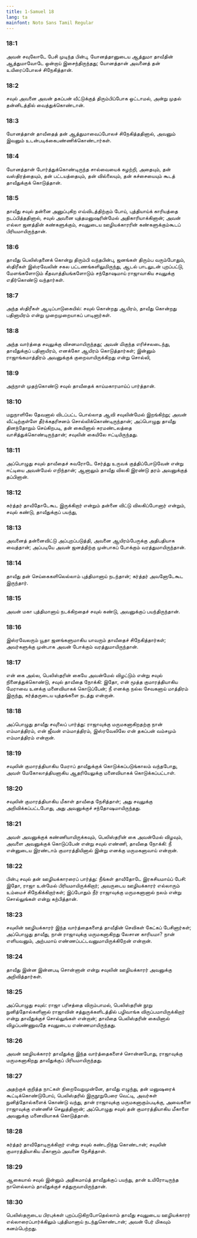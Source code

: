 ```yaml
---
title: 1-Samuel 18
lang: ta
mainfont: Noto Sans Tamil Regular
---
```


###  18:1

அவன் சவுலோடே பேசி முடிந்த பின்பு, யோனத்தானுடைய ஆத்துமா தாவீதின் ஆத்துமாவோடே ஒன்றாய் இசைந்திருந்தது; யோனத்தான் அவனைத் தன் உயிரைப்போலச் சிநேகித்தான்.

###  18:2

சவுல் அவனை அவன் தகப்பன் வீட்டுக்குத் திரும்பிப்போக ஒட்டாமல், அன்று முதல் தன்னிடத்தில் வைத்துக்கொண்டான்.

###  18:3

யோனத்தான் தாவீதைத் தன் ஆத்துமாவைப்போலச் சிநேகித்ததினால், அவனும் இவனும் உடன்படிக்கைபண்ணிக்கொண்டார்கள்.

###  18:4

யோனத்தான் போர்த்துக்கொண்டிருந்த சால்வையைக் கழற்றி, அதையும், தன் வஸ்திரத்தையும், தன் பட்டயத்தையும், தன் வில்லையும், தன் கச்சையையும் கூடத் தாவீதுக்குக் கொடுத்தான்.

###  18:5

தாவீது சவுல் தன்னை அனுப்புகிற எவ்விடத்திற்கும் போய், புத்தியாய்க் காரியத்தை நடப்பித்ததினால், சவுல் அவனை யுத்தமனுஷரின்மேல் அதிகாரியாக்கினான்; அவன் எல்லா ஜனத்தின் கண்களுக்கும், சவுலுடைய ஊழியக்காரரின் கண்களுக்கும்கூடப் பிரியமாயிருந்தான்.

###  18:6

தாவீது பெலிஸ்தனைக் கொன்று திரும்பி வந்தபின்பு, ஜனங்கள் திரும்ப வரும்போதும், ஸ்திரீகள் இஸ்ரவேலின் சகல பட்டணங்களிலுமிருந்து, ஆடல் பாடலுடன் புறப்பட்டு, மேளங்களோடும் கீதவாத்தியங்களோடும் சந்தோஷமாய் ராஜாவாகிய சவுலுக்கு எதிர்கொண்டு வந்தார்கள்.

###  18:7

அந்த ஸ்திரீகள் ஆடிப்பாடுகையில்: சவுல் கொன்றது ஆயிரம், தாவீது கொன்றது பதினாயிரம் என்று முறைமுறையாகப் பாடினார்கள்.

###  18:8

அந்த வார்த்தை சவுலுக்கு விசனமாயிருந்தது; அவன் மிகுந்த எரிச்சலடைந்து, தாவீதுக்குப் பதினாயிரம், எனக்கோ ஆயிரம் கொடுத்தார்கள்; இன்னும் ராஜாங்கமாத்திரம் அவனுக்குக் குறைவாயிருக்கிறது என்று சொல்லி,

###  18:9

அந்நாள் முதற்கொண்டு சவுல் தாவீதைக் காய்மகாரமாய்ப் பார்த்தான்.

###  18:10

மறுநாளிலே தேவனால் விடப்பட்ட பொல்லாத ஆவி சவுலின்மேல் இறங்கிற்று; அவன் வீட்டிற்குள்ளே தீர்க்கதரிசனம் சொல்லிக்கொண்டிருந்தான்; அப்பொழுது தாவீது தினந்தோறும் செய்கிறபடி, தன் கையினால் சுரமண்டலத்தை வாசித்துக்கொண்டிருந்தான்; சவுலின் கையிலே ஈட்டியிருந்தது.

###  18:11

அப்பொழுது சவுல் தாவீதைச் சுவரோடே சேர்த்து உருவக் குத்திப்போடுவேன் என்று ஈட்டியை அவன்மேல் எறிந்தான்; ஆனாலும் தாவீது விலகி இரண்டு தரம் அவனுக்குத் தப்பினான்.

###  18:12

கர்த்தர் தாவீதோடேகூட இருக்கிறார் என்றும் தன்னை விட்டு விலகிப்போனார் என்றும், சவுல் கண்டு, தாவீதுக்குப் பயந்து,

###  18:13

அவனைத் தன்னைவிட்டு அப்புறப்படுத்தி, அவனை ஆயிரம்பேருக்கு அதிபதியாக வைத்தான்; அப்படியே அவன் ஜனத்திற்கு முன்பாகப் போக்கும் வரத்துமாயிருந்தான்.

###  18:14

தாவீது தன் செய்கைகளிலெல்லாம் புத்திமானாய் நடந்தான்; கர்த்தர் அவனோடேகூட இருந்தார்.

###  18:15

அவன் மகா புத்திமானாய் நடக்கிறதைச் சவுல் கண்டு, அவனுக்குப் பயந்திருந்தான்.

###  18:16

இஸ்ரவேலரும் யூதா ஜனங்களுமாகிய யாவரும் தாவீதைச் சிநேகித்தார்கள்; அவர்களுக்கு முன்பாக அவன் போக்கும் வரத்துமாயிருந்தான்.

###  18:17

என் கை அல்ல, பெலிஸ்தரின் கையே அவன்மேல் விழட்டும் என்று சவுல் நினைத்துக்கொண்டு, சவுல் தாவீதை நோக்கி: இதோ, என் மூத்த குமாரத்தியாகிய மேராவை உனக்கு மனைவியாகக் கொடுப்பேன்; நீ எனக்கு நல்ல சேவகனாய் மாத்திரம் இருந்து, கர்த்தருடைய யுத்தங்களை நடத்து என்றான்.

###  18:18

அப்பொழுது தாவீது சவுலைப் பார்த்து: ராஜாவுக்கு மருமகனாகிறதற்கு நான் எம்மாத்திரம், என் ஜீவன் எம்மாத்திரம், இஸ்ரவேலிலே என் தகப்பன் வம்சமும் எம்மாத்திரம் என்றான்.

###  18:19

சவுலின் குமாரத்தியாகிய மேராப் தாவீதுக்குக் கொடுக்கப்படுங்காலம் வந்தபோது, அவள் மேகோலாத்தியனாகிய ஆதரியேலுக்கு மனைவியாகக் கொடுக்கப்பட்டாள்.

###  18:20

சவுலின் குமாரத்தியாகிய மீகாள் தாவீதை நேசித்தாள்; அது சவுலுக்கு அறிவிக்கப்பட்டபோது, அது அவனுக்குச் சந்தோஷமாயிருந்தது.

###  18:21

அவள் அவனுக்குக் கண்ணியாயிருக்கவும், பெலிஸ்தரின் கை அவன்மேல் விழவும், அவளை அவனுக்குக் கொடுப்பேன் என்று சவுல் எண்ணி, தாவீதை நோக்கி: நீ என்னுடைய இரண்டாம் குமாரத்தியினால் இன்று எனக்கு மருமகனாவாய் என்றான்.

###  18:22

பின்பு சவுல் தன் ஊழியக்காரரைப் பார்த்து: நீங்கள் தாவீதோடே இரகசியமாய்ப் பேசி: இதோ, ராஜா உன்மேல் பிரியமாயிருக்கிறார்; அவருடைய ஊழியக்காரர் எல்லாரும் உம்மைச் சிநேகிக்கிறார்கள்; இப்போதும் நீர் ராஜாவுக்கு மருமகனானால் நலம் என்று சொல்லுங்கள் என்று கற்பித்தான்.

###  18:23

சவுலின் ஊழியக்காரர் இந்த வார்த்தைகளைத் தாவீதின் செவிகள் கேட்கப் பேசினார்கள்; அப்பொழுது தாவீது, நான் ராஜாவுக்கு மருமகனாகிறது லேசான காரியமா? நான் எளியவனும், அற்பமாய் எண்ணப்பட்டவனுமாயிருக்கிறேன் என்றான்.

###  18:24

தாவீது இன்ன இன்னபடி சொன்னான் என்று சவுலின் ஊழியக்காரர் அவனுக்கு அறிவித்தார்கள்.

###  18:25

அப்பொழுது சவுல்: ராஜா பரிசத்தை விரும்பாமல், பெலிஸ்தரின் நூறு நுனித்தோல்களினால் ராஜாவின் சத்துருக்களிடத்தில் பழிவாங்க விருப்பமாயிருக்கிறார் என்று தாவீதுக்குச் சொல்லுங்கள் என்றான்; தாவீதை பெலிஸ்தரின் கையினால் விழப்பண்ணுவதே சவுலுடைய எண்ணமாயிருந்தது.

###  18:26

அவன் ஊழியக்காரர் தாவீதுக்கு இந்த வார்த்தைகளைச் சொன்னபோது, ராஜாவுக்கு மருமகனாகிறது தாவீதுக்குப் பிரியமாயிருந்தது.

###  18:27

அதற்குக் குறித்த நாட்கள் நிறைவேறுமுன்னே, தாவீது எழுந்து, தன் மனுஷரைக் கூட்டிக்கொண்டுபோய், பெலிஸ்தரில் இருநூறுபேரை வெட்டி, அவர்கள் நுனித்தோல்களைக் கொண்டு வந்து, தான் ராஜாவுக்கு மருமகனாகும்படிக்கு, அவைகளை ராஜாவுக்கு எண்ணிச் செலுத்தினான்; அப்பொழுது சவுல் தன் குமாரத்தியாகிய மீகாளை அவனுக்கு மனைவியாகக் கொடுத்தான்.

###  18:28

கர்த்தர் தாவீதோடிருக்கிறார் என்று சவுல் கண்டறிந்து கொண்டான்; சவுலின் குமாரத்தியாகிய மீகாளும் அவனை நேசித்தாள்.

###  18:29

ஆகையால் சவுல் இன்னும் அதிகமாய்த் தாவீதுக்குப் பயந்து, தான் உயிரோடிருந்த நாளெல்லாம் தாவீதுக்குச் சத்துருவாயிருந்தான்.

###  18:30

பெலிஸ்தருடைய பிரபுக்கள் புறப்படுகிறபோதெல்லாம் தாவீது சவுலுடைய ஊழியக்காரர் எல்லாரைப்பார்க்கிலும் புத்திமானாய் நடந்துகொண்டான்; அவன் பேர் மிகவும் கனம்பெற்றது.

